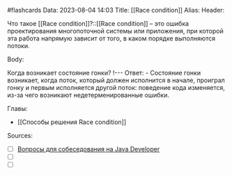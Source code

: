 #flashcards
Data: 2023-08-04 14:03
Title: [[Race condition]]
Alias:
Header:

Что такое [[Race condition]]?::[[Race condition]] – это ошибка проектирования многопоточной системы или приложения, при которой эта работа напрямую зависит от того, в каком порядке выполняются потоки.
<!--SR:!2023-11-03,10,730-->


Body:


Когда возникает состояние гонки?
!---
Ответ:
	- Состояние гонки возникает, когда поток, который должен исполнится в начале, проиграл гонку и первым исполняется другой поток: поведение кода изменяется, из-за чего возникают недетерменированные ошибки.
<!--SR:!2023-11-03,10,323-->




Главы:
- [[Способы решения Race condition]]


Sources:
- [ ] [Вопросы для собеседования на Java Developer](https://github.com/enhorse/java-interview/blob/master/README.md#%D0%9E%D0%9E%D0%9F)
- [ ] []()
- [ ] []()
